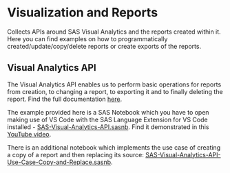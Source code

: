 # Visualization and Reports

Collects APIs around SAS Visual Analytics and the reports created within it. Here you can find examples on how to programmatically created/update/copy/delete reports or create exports of the reports.

## Visual Analytics API

The Visual Analytics API enables us to perform basic operations for reports from creation, to changing a report, to exporting it and to finally deleting the report. Find the full documentation [here](https://developer.sas.com/rest-apis/visualAnalytics).

The example provided here is a SAS Notebook which you have to open making use of VS Code with the SAS Language Extension for VS Code installed - [SAS-Visual-Analytics-API.sasnb](./SAS-Visual-Analytics-API.sasnb). Find it demonstrated in this [YouTube video](https://youtu.be/b3mAOTfeTe4).

There is an additional notebook which implements the use case of creating a copy of a report and then replacing its source: [SAS-Visual-Analytics-API-Use-Case-Copy-and-Replace.sasnb](./SAS-Visual-Analytics-API-Use-Case-Copy-and-Replace.sasnb).
